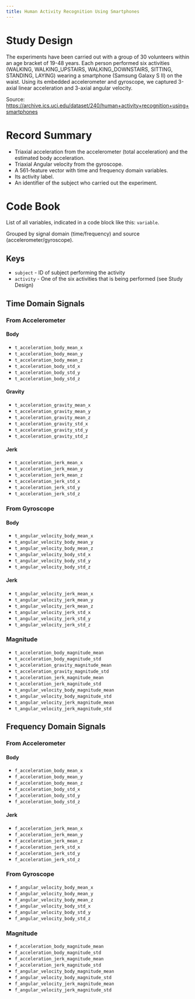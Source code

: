 ```yaml
---
title: Human Activity Recognition Using Smartphones
---
```


# Study Design
The experiments have been carried out with a group of 30 volunteers within an age bracket of 19-48 years. Each person performed six activities (WALKING, WALKING_UPSTAIRS, WALKING_DOWNSTAIRS, SITTING, STANDING, LAYING) wearing a smartphone (Samsung Galaxy S II) on the waist. Using its embedded accelerometer and gyroscope, we captured 3-axial linear acceleration and 3-axial angular velocity.

Source: https://archive.ics.uci.edu/dataset/240/human+activity+recognition+using+smartphones

# Record Summary
- Triaxial acceleration from the accelerometer (total acceleration) and the estimated body acceleration.
- Triaxial Angular velocity from the gyroscope. 
- A 561-feature vector with time and frequency domain variables. 
- Its activity label. 
- An identifier of the subject who carried out the experiment.

# Code Book

List of all variables, indicated in a code block like this:  `variable`.

Grouped by signal domain (time/frequency) and source (accelerometer/gyroscope).

## Keys
- `subject` - ID of subject performing the activity
- `activity` - One of the six activities that is being performed (see Study Design)

## Time Domain Signals
### From Accelerometer
#### Body
- `t_acceleration_body_mean_x`
- `t_acceleration_body_mean_y`
- `t_acceleration_body_mean_z`
- `t_acceleration_body_std_x`
- `t_acceleration_body_std_y`
- `t_acceleration_body_std_z`

#### Gravity
- `t_acceleration_gravity_mean_x`
- `t_acceleration_gravity_mean_y`
- `t_acceleration_gravity_mean_z`
- `t_acceleration_gravity_std_x`
- `t_acceleration_gravity_std_y`
- `t_acceleration_gravity_std_z`

#### Jerk
- `t_acceleration_jerk_mean_x`
- `t_acceleration_jerk_mean_y`
- `t_acceleration_jerk_mean_z`
- `t_acceleration_jerk_std_x`
- `t_acceleration_jerk_std_y`
- `t_acceleration_jerk_std_z`

### From Gyroscope
#### Body
- `t_angular_velocity_body_mean_x`
- `t_angular_velocity_body_mean_y`
- `t_angular_velocity_body_mean_z`
- `t_angular_velocity_body_std_x`
- `t_angular_velocity_body_std_y`
- `t_angular_velocity_body_std_z`

#### Jerk
- `t_angular_velocity_jerk_mean_x`
- `t_angular_velocity_jerk_mean_y`
- `t_angular_velocity_jerk_mean_z`
- `t_angular_velocity_jerk_std_x`
- `t_angular_velocity_jerk_std_y`
- `t_angular_velocity_jerk_std_z`

### Magnitude
- `t_acceleration_body_magnitude_mean`
- `t_acceleration_body_magnitude_std`
- `t_acceleration_gravity_magnitude_mean`
- `t_acceleration_gravity_magnitude_std`
- `t_acceleration_jerk_magnitude_mean`
- `t_acceleration_jerk_magnitude_std`
- `t_angular_velocity_body_magnitude_mean`
- `t_angular_velocity_body_magnitude_std`
- `t_angular_velocity_jerk_magnitude_mean`
- `t_angular_velocity_jerk_magnitude_std`

## Frequency Domain Signals
### From Accelerometer
#### Body
- `f_acceleration_body_mean_x`
- `f_acceleration_body_mean_y`
- `f_acceleration_body_mean_z`
- `f_acceleration_body_std_x`
- `f_acceleration_body_std_y`
- `f_acceleration_body_std_z`

#### Jerk
- `f_acceleration_jerk_mean_x`
- `f_acceleration_jerk_mean_y`
- `f_acceleration_jerk_mean_z`
- `f_acceleration_jerk_std_x`
- `f_acceleration_jerk_std_y`
- `f_acceleration_jerk_std_z`

### From Gyroscope
- `f_angular_velocity_body_mean_x`
- `f_angular_velocity_body_mean_y`
- `f_angular_velocity_body_mean_z`
- `f_angular_velocity_body_std_x`
- `f_angular_velocity_body_std_y`
- `f_angular_velocity_body_std_z`

### Magnitude
- `f_acceleration_body_magnitude_mean`
- `f_acceleration_body_magnitude_std`
- `f_acceleration_jerk_magnitude_mean`
- `f_acceleration_jerk_magnitude_std`
- `f_angular_velocity_body_magnitude_mean`
- `f_angular_velocity_body_magnitude_std`
- `f_angular_velocity_jerk_magnitude_mean`
- `f_angular_velocity_jerk_magnitude_std`

